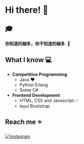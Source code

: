 <!--
**CODINGLFQ/CODINGLFQ** is a ✨ _special_ ✨ repository because its `README.md` (this file) appears on your GitHub profile.

Here are some ideas to get you started:

- 🔭 I’m currently working on ...
- 🌱 I’m currently learning ...
- 👯 I’m looking to collaborate on ...
- 🤔 I’m looking for help with ...
- 💬 Ask me about ...
- 📫 How to reach me: ...
- 😄 Pronouns: ...
- ⚡ Fun fact: ...
-->

# Hi there! 👋

## :mortar_board:
**你知道的越多，你不知道的越多**. 🧠

## What I know :computer:
- **Competitive Programming**
	- Java ❤️
	- Python Erlang
	- Some C#
- **Frontend Development**
	- HTML, CSS and Javascript :white_check_mark:
   	- layui Bootstrap

## Reach me ⭐️
[![Instagram](https://img.shields.io/badge/-@sarthak_bharadwaj-red?style=flat-square&logo=instagram&logoColor=white&link=https://www.instagram.com/reallfq/)](https://www.instagram.com/reallfq/)


